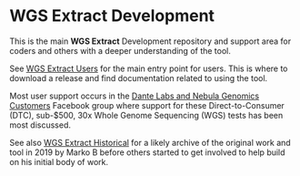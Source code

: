 # WGS Extract Development

This is the main **WGS Extract** Development repository and support area for coders and others with a deeper understanding of the tool.  

See [WGS Extract Users](https://wgsextract.github.io/) for the main entry point for users. This is where to download a release and find documentation related to using the tool. 

Most user support occurs in the [Dante Labs and Nebula Genomics Customers](https://www.facebook.com/groups/373644229897409/ "30x WGS Facebook") Facebook group where support for these Direct-to-Consumer (DTC), sub-$500, 30x Whole Genome Sequencing (WGS) tests has been most discussed.

See also [WGS Extract Historical](https://github.com/WGSExtract/WGSExtract-Historical "WGSE Historical") for a likely archive of the original work and tool in 2019 by Marko B before others started to get involved to help build on his initial body of work.
